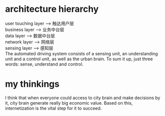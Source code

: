 # architecture hierarchy
user touching layer --> 触达用户层  
business layer 		--> 业务中台层  
data layer 			--> 数据中台层  
network layer 		--> 网络层  
sensing layer 		--> 感知层  
The automated driving system consists of a sensing unit, an understanding unit and a control unit, as well as the urban brain. To sum it up, just three words: sense, understand and control.
# my thinkings
I think that when everyone could access to city brain and make decisions by it, city brain generate really big economic value. Based on this, internetization is the vital step for it to succeed.
